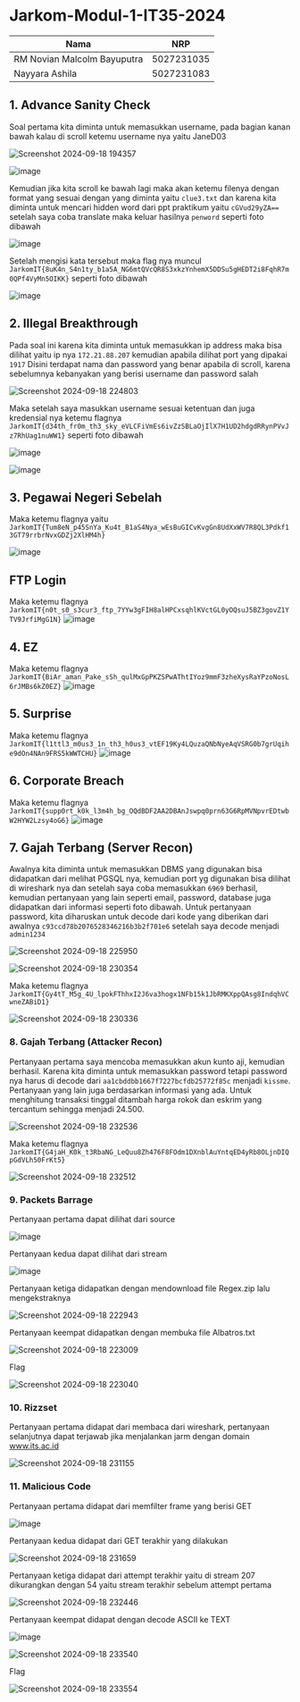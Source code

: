 # Jarkom-Modul-1-IT35-2024

| Nama          | NRP          |
| ------------- | ------------ |
| RM Novian Malcolm Bayuputra | 5027231035 |
| Nayyara Ashila | 5027231083 |

## 1. Advance Sanity Check
Soal pertama kita diminta untuk memasukkan username, pada bagian kanan bawah kalau di scroll ketemu username nya yaitu JaneD03

![Screenshot 2024-09-18 194357](https://github.com/user-attachments/assets/94cf0324-a66e-47c8-b445-ef47a73be808)


![image](https://github.com/user-attachments/assets/3bcda38c-4109-40c6-8fb2-099075627bf3)

Kemudian jika kita scroll ke bawah lagi maka akan ketemu filenya dengan format yang sesuai dengan yang diminta yaitu `clue3.txt` dan karena kita diminta untuk mencari hidden word dari ppt praktikum yaitu `cGVud29yZA==` setelah saya coba translate maka keluar hasilnya `penword` seperti foto dibawah

![image](https://github.com/user-attachments/assets/bf8d95a9-3e5f-4d76-abd7-0b35b497ee86)

Setelah mengisi kata tersebut maka flag nya muncul ```JarkomIT{8uK4n_S4n1ty_b1a5A_NG6mtQVcQR8S3xkzYnhemX5DDSu5gHEDT2i8FqhR7m0QPf4VyMn5OIKK}``` seperti foto dibawah


![image](https://github.com/user-attachments/assets/8b0caf60-2864-4ee3-8fac-721a0ec12762)


## 2. Illegal Breakthrough
Pada soal ini karena kita diminta untuk memasukkan ip address maka bisa dilihat yaitu ip nya `172.21.88.207` kemudian apabila dilihat port yang dipakai `1917`
Disini terdapat nama dan password yang benar apabila di scroll, karena sebelumnya kebanyakan yang berisi username dan password salah

![Screenshot 2024-09-18 224803](https://github.com/user-attachments/assets/38dd42d4-59a2-45b2-b561-0139994bfdeb)

Maka setelah saya masukkan username sesuai ketentuan dan juga kredensial nya ketemu flagnya ```JarkomIT{d34th_fr0m_th3_sky_eVLCFiVmEs6ivZzSBLaOjIlX7H1UD2hdgdRRynPVvJz7RhUag1nuWW1}``` seperti foto dibawah

![image](https://github.com/user-attachments/assets/21fd6998-12cb-433d-b1a7-9a7f1e07a63c)

![image](https://github.com/user-attachments/assets/9e992541-3be2-4968-828b-d0a1be201fe3)


## 3. Pegawai Negeri Sebelah
Maka ketemu flagnya yaitu ```JarkomIT{Tum8eN_p45SnYa_Ku4t_B1aS4Nya_wEsBuGICvKvgGn8UdXxWV7R8QL3Pdkf13GT79rrbrNvxGDZj2XlHM4h}```

![image](https://github.com/user-attachments/assets/1e41cf63-c377-4d7b-b563-432ea3fa4733)

## FTP Login
Maka ketemu flagnya ```JarkomIT{n0t_s0_s3cur3_ftp_7YYw3gFIH8alHPCxsqhlKVctGL0yOQsuJ5BZ3govZ1YTV9JrfiMgG1N}``` 
![image](https://github.com/user-attachments/assets/f94d31de-814e-4388-b9a3-51bf6e18cea6)

## 4. EZ
Maka ketemu flagnya ```JarkomIT{BiAr_aman_Pake_sSh_qulMxGpPKZSPwAThtIYoz9mmF3zheXysRaYPzoNosL6rJMBs6kZ0EZ}```
![image](https://github.com/user-attachments/assets/66e7d72e-a9b2-4a76-a925-36213dd8737f)

## 5. Surprise
Maka ketemu flagnya ```JarkomIT{l1ttl3_m0us3_1n_th3_h0us3_vtEF19Ky4LQuzaQNbNyeAqVSRG0b7grUqihe9dOn4NAn9FRS5kWWTCHU}```
![image](https://github.com/user-attachments/assets/581d11eb-644d-4d5d-a83a-2968f9eecc87)

## 6. Corporate Breach
Maka ketemu flagnya ```JarkomIT{supp0rt_k0k_l3m4h_bg_OQdBDF2AA2DBAnJswpq0prn63G6RpMVNpvrEDtwbW2HYW2Lzsy4oG6}```
![image](https://github.com/user-attachments/assets/2e1c36f6-ba01-44a0-b501-bdeece632ff4)

## 7. Gajah Terbang (Server Recon)
Awalnya kita diminta untuk memasukkan DBMS yang digunakan bisa didapatkan dari melihat PGSQL nya, kemudian port yg digunakan bisa dilihat di wireshark nya dan setelah saya coba memasukkan `6969` berhasil, kemudian pertanyaan yang lain seperti email, password, database juga didapatkan dari informasi seperti foto dibawah.
Untuk pertanyaan password, kita diharuskan untuk decode dari kode yang diberikan dari awalnya `c93ccd78b2076528346216b3b2f701e6` setelah saya decode menjadi `admin1234`

![Screenshot 2024-09-18 225950](https://github.com/user-attachments/assets/256e4551-e619-415a-a6f3-d2588116ac59)


![Screenshot 2024-09-18 230354](https://github.com/user-attachments/assets/2bc16bea-923e-439d-abda-f4036d0f2cb6)

Maka ketemu flagnya ```JarkomIT{Gy4tT_M5g_4U_lpokFThhxI2J6va3hogx1NFb15k1JbRMKXppQAsg8IndqhVCwneZABiD1}``` 

![Screenshot 2024-09-18 230336](https://github.com/user-attachments/assets/a32b2d92-d8b4-45af-9751-234a2bb4d36a)

### 8. Gajah Terbang (Attacker Recon)
Pertanyaan pertama saya mencoba memasukkan akun kunto aji, kemudian berhasil. Karena kita diminta untuk memasukkan password tetapi password nya harus di decode dari `aa1cbddbb1667f7227bcfdb25772f85c` menjadi `kissme`. Pertanyaan yang lain juga berdasarkan informasi yang ada. Untuk menghitung transaksi tinggal ditambah harga rokok dan eskrim yang tercantum sehingga menjadi 24.500.

![Screenshot 2024-09-18 232536](https://github.com/user-attachments/assets/fa654932-3f84-4f91-90b4-22902f8bb963)

Maka ketemu flagnya ``` JarkomIT{G4jaH_K0k_t3RbaNG_LeQuu8Zh476F8FOdm1DXnblAuYntqED4yRb8OLjnDIQpGdVLh50FrKt5}```

![Screenshot 2024-09-18 232512](https://github.com/user-attachments/assets/46955747-119e-41a6-aca0-7260e583d5c7)

### 9. Packets Barrage
Pertanyaan pertama dapat dilihat dari source

![image](https://github.com/user-attachments/assets/34c2d44f-4285-4830-aeb5-c8a23e3de8fc)

Pertanyaan kedua dapat dilihat dari stream

![image](https://github.com/user-attachments/assets/f5fa3b9e-cfac-45d5-993f-c4644ae1a953)

Pertanyaan ketiga didapatkan dengan mendownload file Regex.zip lalu mengekstraknya

![Screenshot 2024-09-18 222943](https://github.com/user-attachments/assets/db0af7c4-e82d-484e-a165-fe8058a5d4a3)

Pertanyaan keempat didapatkan dengan membuka file Albatros.txt

![Screenshot 2024-09-18 223009](https://github.com/user-attachments/assets/c6f2de1a-6d1d-41c1-bcc1-fcecd984c0e5)

Flag

![Screenshot 2024-09-18 223040](https://github.com/user-attachments/assets/77450f79-6a77-48ad-b360-574f3ffb90a9)

### 10. Rizzset

Pertanyaan pertama didapat dari membaca dari wireshark, pertanyaan selanjutnya dapat terjawab jika menjalankan jarm dengan domain www.its.ac.id

![Screenshot 2024-09-18 231155](https://github.com/user-attachments/assets/d012f9a2-3f29-469e-b318-5f26f3cf5763)

### 11. Malicious Code

Pertanyaan pertama didapat dari memfilter frame yang berisi GET

![image](https://github.com/user-attachments/assets/814c76cd-febc-46bf-afa9-1e1036a5bf6a)

Pertanyaan kedua didapat dari GET terakhir yang dilakukan

![Screenshot 2024-09-18 231659](https://github.com/user-attachments/assets/409a0213-c71d-4bbd-b3d7-da4fb9fdbb0c)

Pertanyaan ketiga didapat dari attempt terakhir yaitu di stream 207 dikurangkan dengan 54 yaitu stream terakhir sebelum attempt pertama

![Screenshot 2024-09-18 232446](https://github.com/user-attachments/assets/5ff90e3d-6b8c-4595-a1f4-0846b1afd855)

Pertanyaan keempat didapat dengan decode ASCII ke TEXT

![image](https://github.com/user-attachments/assets/ca5e990f-b44f-4241-ae84-4f69c8eaba28)

![Screenshot 2024-09-18 233540](https://github.com/user-attachments/assets/0c261c71-7393-4453-9bb3-f7b6698b4554)

Flag

![Screenshot 2024-09-18 233554](https://github.com/user-attachments/assets/713be9e1-ec41-4b67-a336-3421931c30c0)

